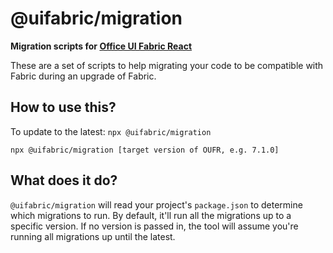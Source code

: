 # @uifabric/migration

**Migration scripts for [Office UI Fabric React](https://dev.microsoft.com/fabric)**

These are a set of scripts to help migrating your code to be compatible with Fabric during an upgrade of Fabric.

## How to use this?

To update to the latest:
`npx @uifabric/migration`

`npx @uifabric/migration [target version of OUFR, e.g. 7.1.0]`

## What does it do?

`@uifabric/migration` will read your project's `package.json` to determine which migrations to run. By default, it'll run all the migrations up to a specific version. If no version is passed in, the tool will assume you're running all migrations up until the latest.
